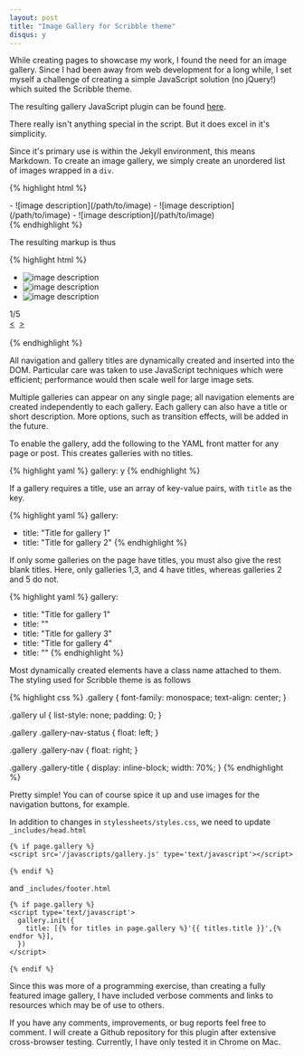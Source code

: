```yaml
---
layout: post
title: "Image Gallery for Scribble theme"
disqus: y
---
```


While creating pages to showcase my work, I found the need for an image gallery. Since I had been away from web development for a long while, I set myself a challenge of creating a simple JavaScript solution (no jQuery!) which suited the Scribble theme.

The resulting gallery JavaScript plugin can be found [here](/javascripts/gallery.js).

There really isn't anything special in the script. But it does excel in it's simplicity.

Since it's primary use is within the Jekyll environment, this means Markdown. To create an image gallery, we simply create an unordered list of images wrapped in a `div`.

{% highlight html %}
<div class="gallery" markdown="1">
- ![image description](/path/to/image)
- ![image description](/path/to/image)
- ![image description](/path/to/image)
</div>
{% endhighlight %}

The resulting markup is thus

{% highlight html %}
<div class="gallery" data-current="1">
  <ul>
    <li><img src="/path/to/image" alt="image description"></li>
    <li><img src="/path/to/image" alt="image description"></li>
    <li><img src="/path/to/image" alt="image description"></li>
  </ul>
  <div class="gallery-nav-status">
    <span class="gallery-current-image">1</span>/5
  </div>
  <div class="gallery-nav">
    <a class="gallery-nav-left" href="#">&lt;</a>&nbsp;
    <a class="gallery-nav-right" href="#">&gt;</a>
  </div>
  <span class="gallery-title">&nbsp;</span>
</div>
{% endhighlight %}

All navigation and gallery titles are dynamically created and inserted into the DOM. Particular care was taken to use JavaScript techniques which were efficient; performance would then scale well for large image sets.

Multiple galleries can appear on any single page; all navigation elements are created independently to each gallery. Each gallery can also have a title or short description. More options, such as transition effects, will be added in the future.

To enable the gallery, add the following to the YAML front matter for any page or post. This creates galleries with no titles.

{% highlight yaml %}
gallery: y
{% endhighlight %}

If a gallery requires a title, use an array of key-value pairs, with `title` as the key.

{% highlight yaml %}
gallery:
  - title: "Title for gallery 1"
  - title: "Title for gallery 2"
{% endhighlight %}

If only some galleries on the page have titles, you must also give the rest blank titles. Here, only galleries 1,3, and 4 have titles, whereas galleries 2 and 5 do not.

{% highlight yaml %}
gallery:
  - title: "Title for gallery 1"
  - title: ""
  - title: "Title for gallery 3"
  - title: "Title for gallery 4"
  - title: ""
{% endhighlight %}

Most dynamically created elements have a class name attached to them. The styling used for Scribble theme is as follows

{% highlight css %}
.gallery {
  font-family: monospace;
  text-align: center;
}

.gallery ul {
  list-style: none;
  padding: 0;
}

.gallery .gallery-nav-status {
  float: left;
}

.gallery .gallery-nav {
  float: right;
}

.gallery .gallery-title {
  display: inline-block;
  width: 70%;
}
{% endhighlight %}

Pretty simple! You can of course spice it up and use images for the navigation buttons, for example.

In addition to changes in `stylessheets/styles.css`, we need to update `_includes/head.html` 

<div class="highlight">
<pre><code class="ruby"><span class="n">&#123;% if page.gallery %&#125;</span></code>
<code class="html"><span class="nt">&lt;script </span><span class="na">src=</span><span class="s">&#39;/javascripts/gallery.js&#39;</span> <span class="na">type=</span><span class="s">&#39;text/javascript&#39;</span><span class="nt">&gt;&lt;/script&gt;</span>
</code>
<code><span class="n">&#123;% endif %&#125;</span>
</code></pre>
</div>

and `_includes/footer.html`

<div class="highlight">
<pre><code class="ruby"><span class="n">&#123;% if page.gallery %&#125;</span></code>
<code class="html"><span class="nt">&lt;script </span><span class="na">type=</span><span class="s">&#39;text/javascript&#39;</span><span class="nt">&gt;</span>
  <span class="nx">gallery</span><span class="p">.</span><span class="nx">init</span><span class="p">({</span>
    <span class="nx">title</span><span class="o">:</span> <span class="p">[&#123;</span><span class="o">%</span> <span class="k">for</span> <span class="nx">titles</span> <span class="k">in</span> <span class="nx">page</span><span class="p">.</span><span class="nx">gallery</span> <span class="o">%&#125;</span><span class="s1">&#39;&#123;&#123; titles.title &#125;&#125;&#39;</span><span class="p">,</span><span class="o">&#123;</span><span class="o">%</span> <span class="nx">endfor</span> <span class="o">%&#125;],</span>
  <span class="p">})</span>
<span class="nt">&lt;/script&gt;</span>
</code>
<code><span class="n">&#123;% endif %&#125;</span>
</code></pre>
</div>

Since this was more of a programming exercise, than creating a fully featured image gallery, I have included verbose comments and links to resources which may be of use to others.

If you have any comments, improvements, or bug reports feel free to comment. I will create a Github repository for this plugin after extensive cross-browser testing. Currently, I have only tested it in Chrome on Mac.
